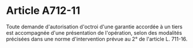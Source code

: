 # Article A712-11

Toute demande d'autorisation d'octroi d'une garantie accordée à un tiers est accompagnée d'une présentation de l'opération, selon des modalités précisées dans une norme d'intervention prévue au 2° de l'article L. 711-16.
